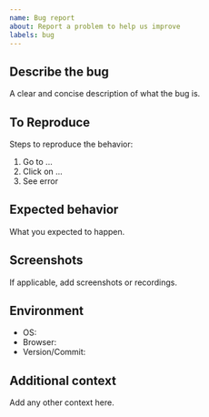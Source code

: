 ```yaml
---
name: Bug report
about: Report a problem to help us improve
labels: bug
---
```


## Describe the bug
A clear and concise description of what the bug is.

## To Reproduce
Steps to reproduce the behavior:
1. Go to ...
2. Click on ...
3. See error

## Expected behavior
What you expected to happen.

## Screenshots
If applicable, add screenshots or recordings.

## Environment
- OS:
- Browser:
- Version/Commit:

## Additional context
Add any other context here.

